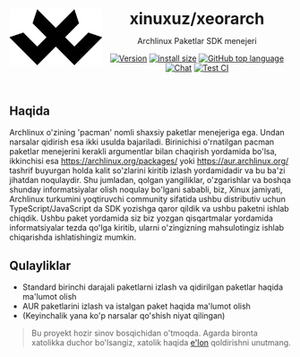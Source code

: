 <header>
<img src="assets/logo.svg" alt="logo" height="100" align="left">
<h1 style="display: inline">xinuxuz/xeorarch</h1>

Archlinux Paketlar SDK menejeri

[![Version](https://img.shields.io/badge/API-v1.5.1-f36caf.svg?style=flat-square)](https://core.telegram.org/bots/api)
[![install size](https://flat.badgen.net/packagephobia/install/xeorarch)](https://packagephobia.com/result?p=xeorarch)
[![GitHub top language](https://img.shields.io/github/languages/top/xinuxuz/xeorarch?style=flat-square&logo=github)](https://github.com/xinuxuz/xeorarch)
[![Chat](https://img.shields.io/badge/Chat-grey?style=flat-square&logo=telegram)](https://t.me/xinuxuz)
[![Test CI](https://github.com/xinuxuz/xeorarch/actions/workflows/test.yml/badge.svg)](https://github.com/xinuxuz/xeorarch/actions/workflows/test.yml)
</header>

## Haqida

Archlinux o'zining 'pacman' nomli shaxsiy paketlar menejeriga ega. Undan narsalar qidirish esa ikki usulda bajariladi. Birinichisi o'rnatilgan
pacman paketlar menejerini kerakli argumentlar bilan chaqirish yordamida bo'lsa, ikkinchisi esa https://archlinux.org/packages/ yoki
https://aur.archlinux.org/ tashrif buyurgan holda kalit so'zlarini kiritib izlash yordamidadir va bu ba'zi jihatdan noqulaydir. Shu jumladan,
qolgan yangiliklar, o'zgarishlar va boshqa shunday informatsiyalar olish noqulay bo'lgani sababli, biz, Xinux jamiyati, Archlinux turkumini 
yoqtiruvchi community sifatida ushbu distributiv uchun TypeScript/JavaScript da SDK yozishga qaror qildik va ushbu paketni ishlab chiqdik.
Ushbu paket yordamida siz biz yozgan qisqartmalar yordamida informatsiyalar tezda qo'lga kiritib, ularni o'zingizning mahsulotingiz ishlab
chiqarishda ishlatishingiz mumkin.

## Qulayliklar

- Standard birinchi darajali paketlarni izlash va qidirilgan paketlar haqida ma'lumot olish
- AUR paketlarini izlash va istalgan paket haqida ma'lumot olish
- (Keyinchalik yana ko'p narsalar qo'shish niyat qilingan)

> Bu proyekt hozir sinov bosqichidan o'tmoqda. Agarda bironta xatolikka duchor
> bo'lsangiz, xatolik haqida [e'lon](https://github.com/xinuxuz/xeorarch/issues/new)
> qoldirishni unutmang.
